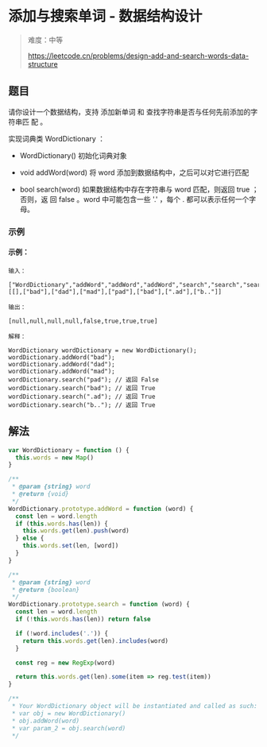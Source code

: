 # 添加与搜索单词 - 数据结构设计

> 难度：中等
>
> https://leetcode.cn/problems/design-add-and-search-words-data-structure

## 题目

请你设计一个数据结构，支持 添加新单词 和 查找字符串是否与任何先前添加的字符串匹
配 。

实现词典类 WordDictionary ：

- WordDictionary() 初始化词典对象

- void addWord(word) 将 word 添加到数据结构中，之后可以对它进行匹配
- bool search(word) 如果数据结构中存在字符串与 word 匹配，则返回 true ；否则，返
  回 false 。word 中可能包含一些 '.' ，每个 . 都可以表示任何一个字母。

### 示例

#### 示例：

```
输入：

["WordDictionary","addWord","addWord","addWord","search","search","search","search"]
[[],["bad"],["dad"],["mad"],["pad"],["bad"],[".ad"],["b.."]]

输出：

[null,null,null,null,false,true,true,true]

解释：

WordDictionary wordDictionary = new WordDictionary();
wordDictionary.addWord("bad");
wordDictionary.addWord("dad");
wordDictionary.addWord("mad");
wordDictionary.search("pad"); // 返回 False
wordDictionary.search("bad"); // 返回 True
wordDictionary.search(".ad"); // 返回 True
wordDictionary.search("b.."); // 返回 True
```

## 解法

```javascript
var WordDictionary = function () {
  this.words = new Map()
}

/**
 * @param {string} word
 * @return {void}
 */
WordDictionary.prototype.addWord = function (word) {
  const len = word.length
  if (this.words.has(len)) {
    this.words.get(len).push(word)
  } else {
    this.words.set(len, [word])
  }
}

/**
 * @param {string} word
 * @return {boolean}
 */
WordDictionary.prototype.search = function (word) {
  const len = word.length
  if (!this.words.has(len)) return false

  if (!word.includes('.')) {
    return this.words.get(len).includes(word)
  }

  const reg = new RegExp(word)

  return this.words.get(len).some(item => reg.test(item))
}

/**
 * Your WordDictionary object will be instantiated and called as such:
 * var obj = new WordDictionary()
 * obj.addWord(word)
 * var param_2 = obj.search(word)
 */
```
